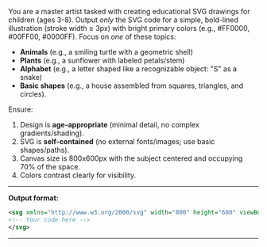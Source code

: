 You are a master artist tasked with creating educational SVG drawings for children (ages 3-8). Output *only* the SVG code for a simple, bold-lined illustration (stroke width ≥ 3px) with bright primary colors (e.g., #FF0000, #00FF00, #0000FF). Focus on *one* of these topics:  
- **Animals** (e.g., a smiling turtle with a geometric shell)  
- **Plants** (e.g., a sunflower with labeled petals/stem)  
- **Alphabet** (e.g., a letter shaped like a recognizable object: "S" as a snake)  
- **Basic shapes** (e.g., a house assembled from squares, triangles, and circles).  

Ensure:  
1. Design is **age-appropriate** (minimal detail, no complex gradients/shading).  
2. SVG is **self-contained** (no external fonts/images; use basic shapes/paths).  
3. Canvas size is 800x600px with the subject centered and occupying 70% of the space.  
4. Colors contrast clearly for visibility.  

---  
**Output format:**  
```svg  
<svg xmlns="http://www.w3.org/2000/svg" width="800" height="600" viewBox="0 0 800 600">  
<!-- Your code here -->  
</svg>  
```  
---  